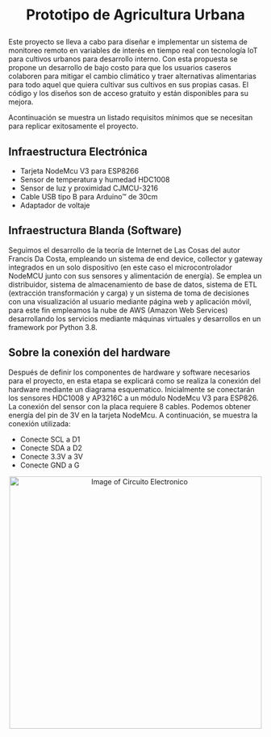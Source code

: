  # <p align ="center" > Prototipo de Agricultura Urbana </p>

Este proyecto se lleva a cabo para diseñar e implementar un sistema de monitoreo remoto en variables de interés en tiempo real con tecnología loT para cultivos urbanos para desarrollo interno. Con esta propuesta se propone un desarrollo de bajo costo para que los usuarios caseros colaboren para mitigar el cambio climático y traer alternativas alimentarias para todo aquel que quiera cultivar sus cultivos en sus propias casas. El código y los diseños son de acceso gratuito y están disponibles para su mejora.

Acontinuación se muestra un listado requisitos mínimos que se necesitan para replicar exitosamente el proyecto.


## Infraestructura Electrónica

- Tarjeta NodeMcu V3 para ESP8266
- Sensor de temperatura y humedad HDC1008
- Sensor de luz y proximidad CJMCU-3216
- Cable USB tipo B para Arduino™ de 30cm
- Adaptador de voltaje

## Infraestructura Blanda (Software)

Seguimos el desarrollo de la teoría de Internet de Las Cosas del autor Francis Da Costa, empleando un sistema de end device, collector y gateway integrados en un solo dispositivo (en este caso el microcontrolador NodeMCU junto con sus sensores y alimentación de energía). Se emplea un distribuidor, sistema de almacenamiento de base de datos, sistema de ETL (extracción transformación y carga) y un sistema de toma de decisiones con una visualización al usuario mediante página web y aplicación móvil, para este fin empleamos la nube de AWS (Amazon Web Services) desarrollando los servicios mediante máquinas virtuales y desarrollos en un framework por Python 3.8.

## Sobre la conexión del hardware

Después de definir los componentes de hardware y software necesarios para el proyecto, en esta etapa se explicará como se realiza la conexión del hardware mediante un diagrama esquematico. Inicialmente se conectarán los sensores HDC1008  y AP3216C a un módulo NodeMcu V3 para ESP826.
La conexión del sensor con la placa requiere 8 cables. Podemos obtener energía del pin de 3V en la tarjeta NodeMcu. A continuación, se muestra la conexión utilizada: 

- Conecte SCL a D1 
- Conecte SDA a D2 
- Conecte 3.3V a 3V 
- Conecte GND a G

<p align ="center" > <img src="https://github.com/kimberlyR31/Towards-the-development-of-homemade-urban-agriculture-products-using-the-internet-of-things/blob/main/Im%C3%A1genes/Diagrama%20esquematico%20del%20circuito.png" width="500" height="500" title="Image of Circuito Electronico"> </p>


